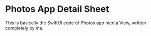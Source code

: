 #  Photos App Detail Sheet


This is basically the SwiftUI code of Photos app media View, written completely by me.

